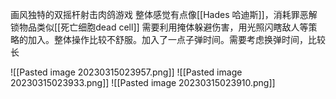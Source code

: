 画风独特的双摇杆射击肉鸽游戏
整体感觉有点像[[Hades 哈迪斯]]，消耗罪恶解锁物品类似[[死亡细胞dead cell]]
需要利用掩体躲避伤害，用光照闪瞎敌人等策略的加入。整体操作比较不舒服。加入了一点子弹时间。需要考虑换弹时间，比较长


![[Pasted image 20230315023957.png]]
![[Pasted image 20230315023933.png]]
![[Pasted image 20230315023910.png]]